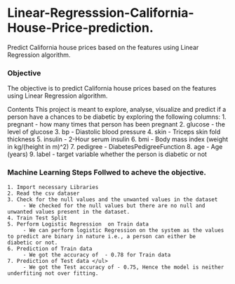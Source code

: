 # Linear-Regresssion-California-House-Price-prediction.
Predict California house prices based on the features using Linear Regression algorithm.

### Objective
The objective is to predict California house prices based on the features using Linear Regression algorithm.

Contents
This project is meant to explore, analyse, visualize and predict if a person have a chances to be diabetic by exploring the following columns:
    1. pregnant - how many times that person has been pregnant
    2. glucose - the level of glucose
    3. bp - Diastolic blood pressure
    4. skin - Triceps skin fold thickness
    5. insulin - 2-Hour serum insulin
    6. bmi - Body mass index (weight in kg/(height in m)^2)
    7. pedigree - DiabetesPedigreeFunction
    8. age - Age (years)
    9. label - target variable whether the person is diabetic or not

### Machine Learning Steps Follwed to acheve the objective.

    1. Import necessary Libraries
    2. Read the csv dataser
    3. Check for the null values and the unwanted values in the dataset
         - We checked for the null values but there are no null and unwanted values present in the dataset.
    4. Train Test Split
    5. Perform Logistic Regression  on Train data 
         - We can perform logistic Regression on the system as the values to predict are binary in nature i.e., a person can either be                  diabetic or not.
    6. Prediction of Train data
         - We got the accuracy of  - 0.78 for Train data 
    7. Prediction of Test data </ul>
         - We got the Test accuracy of - 0.75, Hence the model is neither underfiting not over fitting.
